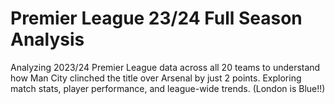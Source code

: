 # Premier League 23/24 Full Season Analysis
Analyzing 2023/24 Premier League data across all 20 teams to understand how Man City clinched the title over Arsenal by just 2 points. Exploring match stats, player performance, and league-wide trends. (London is Blue!!)
